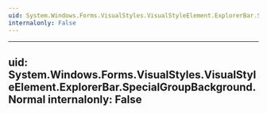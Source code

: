 ```yaml
---
uid: System.Windows.Forms.VisualStyles.VisualStyleElement.ExplorerBar.SpecialGroupBackground
internalonly: False
---
```


---
uid: System.Windows.Forms.VisualStyles.VisualStyleElement.ExplorerBar.SpecialGroupBackground.Normal
internalonly: False
---
